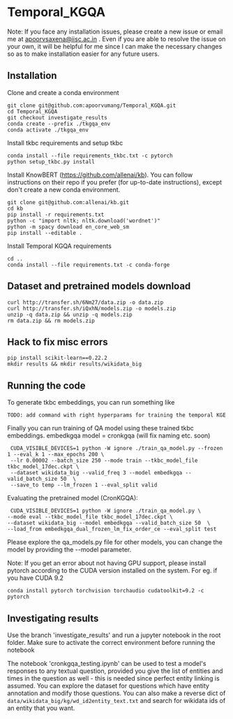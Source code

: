 # Temporal_KGQA
Note: If you face any installation issues, please create a new issue or email me at apoorvsaxena@iisc.ac.in . Even if you are able to resolve the issue on your own, it will be helpful for me since I can make the necessary changes so as to make installation easier for any future users.

## Installation

Clone and create a conda environment
``` 
git clone git@github.com:apoorvumang/Temporal_KGQA.git
cd Temporal_KGQA
git checkout investigate_results
conda create --prefix ./tkgqa_env 
conda activate ./tkgqa_env
```
Install tkbc requirements and setup tkbc
```
conda install --file requirements_tkbc.txt -c pytorch
python setup_tkbc.py install
```
Install KnowBERT (https://github.com/allenai/kb). You can follow instructions on their repo if you prefer (for up-to-date instructions), except
don't create a new conda environment.
```
git clone git@github.com:allenai/kb.git
cd kb
pip install -r requirements.txt
python -c "import nltk; nltk.download('wordnet')"
python -m spacy download en_core_web_sm
pip install --editable .
```

Install Temporal KGQA requirements
```
cd ..
conda install --file requirements.txt -c conda-forge
```

## Dataset and pretrained models download
```
curl http://transfer.sh/6Nm27/data.zip -o data.zip
curl http://transfer.sh/iQxhN/models.zip -o models.zip
unzip -q data.zip && unzip -q models.zip
rm data.zip && rm models.zip
```

## Hack to fix misc errors
```
pip install scikit-learn==0.22.2
mkdir results && mkdir results/wikidata_big
```

## Running the code

To generate tkbc embeddings, you can run something like

```
TODO: add command with right hyperparams for training the temporal KGE
```

Finally you can run training of QA model using these trained tkbc embeddings. embedkgqa model = cronkgqa (will fix naming etc. soon)
```
 CUDA_VISIBLE_DEVICES=1 python -W ignore ./train_qa_model.py --frozen 1 --eval_k 1 --max_epochs 200 \
 --lr 0.00002 --batch_size 250 --mode train --tkbc_model_file tkbc_model_17dec.ckpt \
 --dataset wikidata_big --valid_freq 3 --model embedkgqa --valid_batch_size 50  \
 --save_to temp --lm_frozen 1 --eval_split valid
 ```
 
 Evaluating the pretrained model (CronKGQA):
 ```
  CUDA_VISIBLE_DEVICES=1 python -W ignore ./train_qa_model.py \
 --mode eval --tkbc_model_file tkbc_model_17dec.ckpt \
 --dataset wikidata_big --model embedkgqa --valid_batch_size 50  \
 --load_from embedkgqa_dual_frozen_lm_fix_order_ce --eval_split test
 ```

Please explore the qa_models.py file for other models, you can change the model by providing the --model parameter.

Note: If you get an error about not having GPU support, please install pytorch according to the CUDA version installed on the system. For eg. if you have CUDA 9.2
```
conda install pytorch torchvision torchaudio cudatoolkit=9.2 -c pytorch
```

## Investigating results

Use the branch 'investigate_results' and run a jupyter notebook in the root folder. Make sure to activate the correct environment before running the notebook

The notebook 'cronkgqa_testing.ipynb' can be used to test a model's responses to any textual question, provided you give the list of entities and times in the question as well - this is needed since perfect entity linking is assumed. You can explore the dataset for questions which have entity annotation and modify those questions. You can also make a reverse dict of ``data/wikidata_big/kg/wd_id2entity_text.txt`` and search for wikidata ids of an entity that you want.
